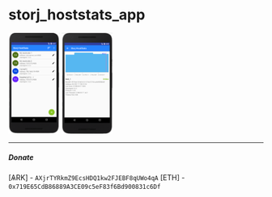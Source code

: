 # storj_hoststats_app

<img src="https://raw.githubusercontent.com/geckogecko/storj_hoststats_app/master/screenshots/Screenshot_from_2017-09-25_18-37-03.png" alt="MainActivity" style="height: 200px;"/>
<img src="https://raw.githubusercontent.com/geckogecko/storj_hoststats_app/master/screenshots/Screenshot_from_2017-09-28_16-55-34.png" alt="DetailActivity" style="height: 200px;"/>

---
##### Donate

[ѦRK] - `AXjrTYRkmZ9EcsHDQ1kw2FJEBF8qUWo4qA`
[ETH] - `0x719E65CdB86889A3CE09c5eF83f6Bd900831c6Df`




